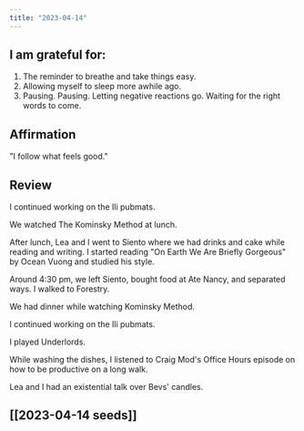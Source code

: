 ```yaml
---
title: "2023-04-14"
---
```

## I am grateful for:
1. The reminder to breathe and take things easy.
2. Allowing myself to sleep more awhile ago.
3. Pausing. Pausing. Letting negative reactions go. Waiting for the right words to come.

## Affirmation

"I follow what feels good."

## Review

I continued working on the Ili pubmats.

We watched The Kominsky Method at lunch.

After lunch, Lea and I went to Siento where we had drinks and cake while reading and writing. I started reading "On Earth We Are Briefly Gorgeous" by Ocean Vuong and studied his style.

Around 4:30 pm, we left Siento, bought food at Ate Nancy, and separated ways. I walked to Forestry.

We had dinner while watching Kominsky Method.

I continued working on the Ili pubmats.

I played Underlords.

While washing the dishes, I listened to Craig Mod's Office Hours episode on how to be productive on a long walk.

Lea and I had an existential talk over Bevs' candles.

## [[2023-04-14 seeds]]